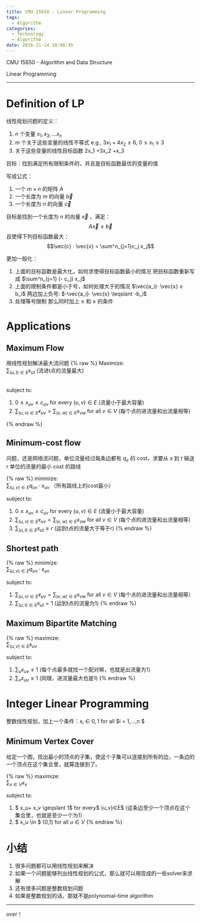 ```yaml
---
title: CMU 15650 - Linear Programming
tags:
  - Algorithm
categories:
  - Technology
  - Algorithm
date: 2016-11-14 10:08:45
---
```

CMU 15650 - Algorithm and Data Structure 

Linear Programming
<!-- more -->

***

# Definition of LP
线性规划问题的定义：
1. $n$ 个变量 $x_1, x_2,... x_n$
2. $m$ 个关于这些变量的线性不等式
e.g., $3x_1 + 4x_2 ≤ 6$, 
$0 ≤ x_1 ≤ 3$
3. 关于这些变量的线性目标函数
2x_1 +3x_2 +x_3

目标：找到满足所有限制条件的，并且是目标函数最优的变量的值

写成公式：
1. 一个  $m \times n$ 的矩阵 $A$
2. 一个长度为 $m$ 的向量 $\vec{b}$
3. 一个长度为 $n$ 的向量 $\vec{c}$

目标是找到一个长度为 $n$ 的向量 $\vec{x}$ ，满足：
$$A \vec{x} ≤ \vec{b}$$
且使得下列目标函数最大：
$$\vec{c} · \vec{x} = \sum^n_{j=1}c_j x_j$$ 


更加一般化：
1. 上面的目标函数是最大化，如何求使得目标函数最小的情况
把目标函数重新写成 $\sum^n_{j=1} (- c_j) x_j$
2. 上面的限制条件都是小于号，如何处理大于的情况 $\vec{a_i}· \vec{x} ≥ b_i$
两边加上负号: $-\vec{a_i}· \vec{x} \leqslant -b_i$
3. 处理等号限制
那么同时加上 $\leqslant$ 和 $\geqslant$ 的条件

# Applications

## Maximum Flow
用线性规划解决最大流问题
{% raw %}
Maximize: <br>
$\sum_{(u,t)\in E} x_{ut}$ (流进t点的流量最大)<br><br> 

subject to: <br>
1. $0 ≤ x_{uv} ≤ c_{uv}$ for every $(u,v) ∈ E$   (流量小于最大容量)<br>
2. $\sum_{(u,v )∈E} x_{uv}= \sum_{(v,w )∈E} x_{vw}$  for all $v∈V$  (每个点的进流量和出流量相等)<br>

{% endraw %}

## Minimum-cost flow
问题，还是网络流问题，单位流量经过每条边都有 $q_e$ 的 cost，求要从 $s$ 到 $t$ 输送 $r$ 单位的流量的最小 cost 的路线

{% raw %}
minimize: <br>
$\sum_{(u,v)\in E} q_{uv}·x_{uv}$  （所有路线上的cost最小）<br>

subject to: <br>
1. $0 ≤ x_{uv} ≤ c_{uv}$ for every $(u,v) ∈ E$   (流量小于最大容量)<br>
2. $\sum_{(u,v )∈E} x_{uv}= \sum_{(v,w )∈E} x_{vw}$  for all $v∈V$  (每个点的进流量和出流量相等）<br>
3. $\sum_{(u,t) \in E} x_{ut} \geqslant r$ (运到t点的流量大于等于r)
{% endraw %}

## Shortest path

{% raw %}
minimize: <br>
$\sum_{(u,v)\in E} q_{uv}·x_{uv}$  <br>

subject to: <br>
1. $\sum_{(u,v )∈E} x_{uv}= \sum_{(v,w )∈E} x_{vw}$  for all $v∈V$  (每个点的进流量和出流量相等）<br>
2. $\sum_{(u,t) \in E} x_{ut} = 1$ (运到t点的流量为1)
{% endraw %}


## Maximum Bipartite Matching
{% raw %}
maximize: <br>
$\sum_{(u,v)\in E} x_{uv}$  <br>

subject to: <br>
1. $\sum_u x_{uv} \leqslant 1$  (每个点最多就找一个配对嘛，也就是出流量为1）<br>
2. $\sum_v x_{uv} \leqslant 1$ (同理，进流量最大也是1)
{% endraw %}

# Integer Linear Programming
整数线性规划，加上一个条件：$x_i ∈ {0,1}$ for all $i = 1,...,n $

## Minimum Vertex Cover
给定一个图，找出最小的顶点的子集，使这个子集可以连接到所有的边，一条边的一个顶点在这个集合里，就算连接到了。

{% raw %}
maximize: <br>
$\sum_{v\in V} x_v$  <br>

subject to: <br>
1. $ x_u+ x_v \geqslant 1$  for every$ {u,v}∈E$ (这条边至少一个顶点在这个集合里，也就是至少一个为1）<br>
2. $ x_u \in $ {0,1}  for all $u∈V$
{% endraw %}

# 小结
1. 很多问题都可以用线性规划来解决
2. 如果一个问题能够列出线性规划的公式，那么就可以用现成的一些solver来求解
3. 还有很多问题是整数规划问题
4. 如果是整数规划的话，那就不是polynomial-time algorithm


***
over！